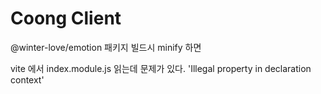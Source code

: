 # Coong Client

@winter-love/emotion 패키지 빌드시 minify 하면 

vite 에서 index.module.js 읽는데 문제가 있다. 'Illegal property in declaration context'

<!-- version flag C -->
